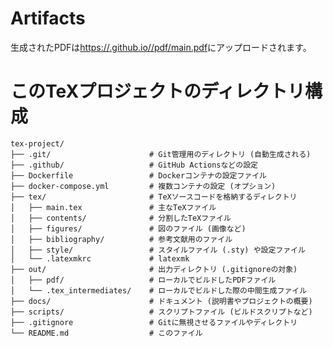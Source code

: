 # Artifacts
生成されたPDFは[https://<username>.github.io/<repository>/pdf/main.pdf](https://yrint.github.io/tex-practice/pdf/main.pdf)にアップロードされます。
# このTeXプロジェクトのディレクトリ構成
```
tex-project/
├── .git/                      # Git管理用のディレクトリ (自動生成される)
├── .github/                   # GitHub Actionsなどの設定
├── Dockerfile                 # Dockerコンテナの設定ファイル
├── docker-compose.yml         # 複数コンテナの設定 (オプション)
├── tex/                       # TeXソースコードを格納するディレクトリ
│   ├── main.tex               # 主なTeXファイル
│   ├── contents/              # 分割したTeXファイル
│   ├── figures/               # 図のファイル (画像など)
│   ├── bibliography/          # 参考文献用のファイル
│   ├── style/                 # スタイルファイル (.sty) や設定ファイル
│   └── .latexmkrc             # latexmk
├── out/                       # 出力ディレクトリ (.gitignoreの対象)
│   ├── pdf/                   # ローカルでビルドしたPDFファイル
│   └── .tex_intermediates/    # ローカルでビルドした際の中間生成ファイル
├── docs/                      # ドキュメント (説明書やプロジェクトの概要)
├── scripts/                   # スクリプトファイル (ビルドスクリプトなど)
├── .gitignore                 # Gitに無視させるファイルやディレクトリ
└── README.md                  # このファイル
```